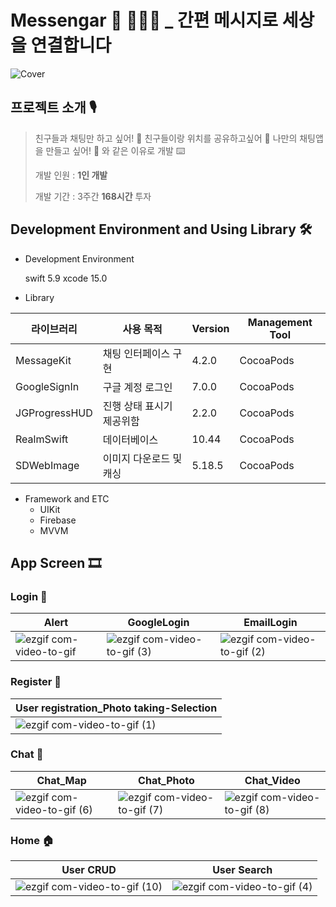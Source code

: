 # Messengar 💬 🙋🏻‍♂️ _ 간편 메시지로 세상을 연결합니다

![Cover](https://github.com/Woobios97/Messengar/assets/138302237/7d452177-236b-4633-9b93-43bcb7ea2431)

## 프로젝트 소개 🎙️

> 친구들과 채팅만 하고 싶어! 💬 친구들이랑 위치를 공유하고싶어 📍 나만의 채팅앱을 만들고 싶어! 💭 와 
같은 이유로 개발 ⌨️
> 
> 개발 인원 : **1인 개발**
> 
> 개발 기간 : 3주간 **168시간** 투자

## **Development Environment and Using Library** 🛠️

- Development Environment
    
    swift 5.9 xcode 15.0
    
- Library

| 라이브러리 | 사용 목적 | Version | Management Tool |
| --- | --- | --- | --- |
| MessageKit | 채팅 인터페이스 구현 | 4.2.0 | CocoaPods |
| GoogleSignIn | 구글 계정 로그인 | 7.0.0 | CocoaPods |
| JGProgressHUD | 진행 상태 표시기 제공위함 | 2.2.0 | CocoaPods |
| RealmSwift | 데이터베이스 | 10.44 | CocoaPods |
| SDWebImage | 이미지 다운로드 및 캐싱 | 5.18.5 | CocoaPods |
- Framework and ETC
    - UIKit
    - Firebase
    - MVVM

## App Screen 🎞️

### Login 🔑
| Alert | GoogleLogin | EmailLogin |
| --- | --- | --- |
| ![ezgif com-video-to-gif](https://github.com/Woobios97/Messengar/assets/138302237/02b7d50e-59e6-4e1e-9c7d-fa9a3259c603) | ![ezgif com-video-to-gif (3)](https://github.com/Woobios97/Messengar/assets/138302237/8d1bcca3-ce54-4763-afd1-5cd725bab0d7) | ![ezgif com-video-to-gif (2)](https://github.com/Woobios97/Messengar/assets/138302237/44de1700-f95d-40b1-ac9a-3425f3e2f395) |


### Register 🚪
| User registration_Photo taking-Selection |
| --- |
| ![ezgif com-video-to-gif (1)](https://github.com/Woobios97/Messengar/assets/138302237/f44fbfa4-fdf8-4afa-8696-4f826954bff2) |


### Chat 💬
| Chat_Map | Chat_Photo | Chat_Video |
| --- | --- | --- |
| ![ezgif com-video-to-gif (6)](https://github.com/Woobios97/Messengar/assets/138302237/68656e1c-4127-414d-a5d7-5247f7bb6d10) | ![ezgif com-video-to-gif (7)](https://github.com/Woobios97/Messengar/assets/138302237/1a260666-3f3a-478d-89c2-6b696625695e) | ![ezgif com-video-to-gif (8)](https://github.com/Woobios97/Messengar/assets/138302237/1588daba-248d-4715-8c1d-9d7f2c8b7152) |


### Home 🏠
| User CRUD | User Search |
| --- | --- |
| ![ezgif com-video-to-gif (10)](https://github.com/Woobios97/Messengar/assets/138302237/8a2702c5-e39e-43f3-a653-cccc9f96cda4) | ![ezgif com-video-to-gif (4)](https://github.com/Woobios97/Messengar/assets/138302237/38d3711d-874f-49ff-8049-8ef5ac67ca80) | 











